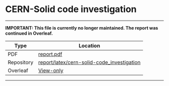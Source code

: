 # CERN-Solid code investigation

---
**IMPORTANT: This file is currently no longer maintained. The report was continued in Overleaf.**

| Type | Location |
|-|-|
| PDF | [report.pdf](https://github.com/janschill/uni-research_project/blob/main/report/report.pdf) |
| Repository | [report/latex/cern-solid-code_investigation]() |
| Overleaf | [View-only](https://www.overleaf.com/3321668171ktbkxttfwfsm) |
---
